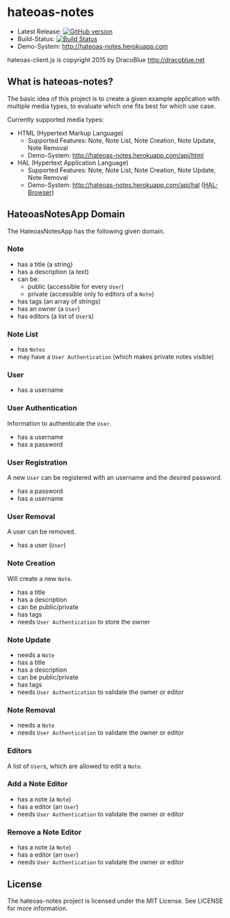 # hateoas-notes

* Latest Release: [![GitHub version](https://badge.fury.io/gh/DracoBlue%2Fhateoas-notes.png)](https://github.com/DracoBlue/hateoas-notes/releases)
* Build-Status: [![Build Status](https://travis-ci.org/DracoBlue/hateoas-notes.png?branch=master)](https://travis-ci.org/DracoBlue/hateoas-notes)
* Demo-System: <http://hateoas-notes.herokuapp.com>

hateoas-client.js is copyright 2015 by DracoBlue <http://dracoblue.net>

## What is hateoas-notes?

The basic idea of this project is to create a given example application with multiple media types, to evaluate which one
fits best for which use case.

Currently supported media types:

* HTML (Hypertext Markup Language)
  * Supported Features: Note, Note List, Note Creation, Note Update, Note Removal
  * Demo-System: <http://hateoas-notes.herokuapp.com/api/html>
* HAL (Hypertext Application Language)
  * Supported Features: Note, Note List, Note Creation, Note Update, Note Removal 
  * Demo-System: <http://hateoas-notes.herokuapp.com/api/hal> ([HAL-Browser](haltalk.herokuapp.com/explorer/browser.html#http://hateoas-notes.herokuapp.com/api/hal))

## HateoasNotesApp Domain

The HateoasNotesApp has the following given domain.

### Note

* has a title (a string)
* has a description (a text)
* can be:
    * public (accessible for every `User`)
    * private (accessible only to editors of a `Note`)
* has tags (an array of strings)
* has an owner (a `User`)
* has editors (a list of `User`s)

### Note List

* has `Notes`
* may have a `User Authentication` (which makes private notes visible)

### User

* has a username

### User Authentication

Information to authenticate the `User`.

* has a username
* has a password

### User Registration

A new `User` can be registered with an username and the desired password.

* has a password
* has a username

### User Removal

A user can be removed.

* has a user (`User`)

### Note Creation

Will create a new `Note`.

* has a title
* has a description
* can be public/private
* has tags
* needs `User Authentication` to store the owner

### Note Update

* needs a `Note`
* has a title
* has a description
* can be public/private
* has tags
* needs `User Authentication` to validate the owner or editor

### Note Removal

* needs a `Note`
* needs `User Authentication` to validate the owner or editor

### Editors

A list of `User`s, which are allowed to edit a `Note`.

### Add a Note Editor

* has a note (a `Note`)
* has a editor (an `User`)
* needs `User Authentication` to validate the owner or editor

### Remove a Note Editor

* has a note (a `Note`)
* has a editor (an `User`)
* needs `User Authentication` to validate the owner or editor

## License

The hateoas-notes project is licensed under the MIT License. See LICENSE for more information.